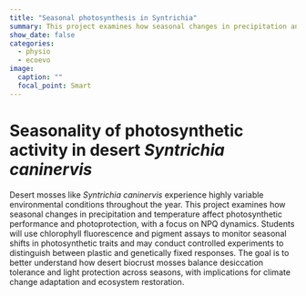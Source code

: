 ```yaml
---
title: "Seasonal photosynthesis in Syntrichia"
summary: This project examines how seasonal changes in precipitation and temperature affect photosynthetic performance and photoprotection in Syntrichia caninervis.
show_date: false
categories:
  - physio
  - ecoevo
image:
  caption: ""
  focal_point: Smart
---
```


# Seasonality of photosynthetic activity in desert *Syntrichia caninervis*

Desert mosses like *Syntrichia caninervis* experience highly variable environmental conditions throughout the year. This project examines how seasonal changes in precipitation and temperature affect photosynthetic performance and photoprotection, with a focus on NPQ dynamics. Students will use chlorophyll fluorescence and pigment assays to monitor seasonal shifts in photosynthetic traits and may conduct controlled experiments to distinguish between plastic and genetically fixed responses. The goal is to better understand how desert biocrust mosses balance desiccation tolerance and light protection across seasons, with implications for climate change adaptation and ecosystem restoration.
